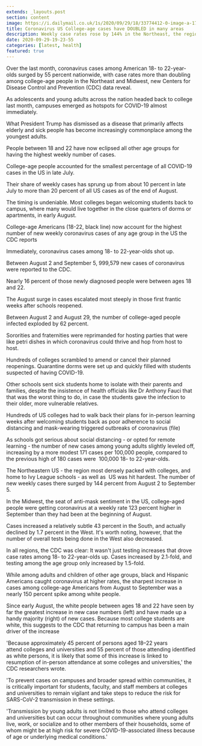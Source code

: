 ```yaml
---
extends: _layouts.post
section: content
image: https://i.dailymail.co.uk/1s/2020/09/29/18/33774412-0-image-a-17_1601401083055.jpg 
title: Coronavirus US College-age cases have DOUBLED in many areas 
description: Weekly case rates rose by 144% in the Northeast, the region of the US most densely-packed with colleges and universities, while the Midwest saw an uptick of 123% among college-age Americans. 
date: 2020-09-29-19-23-55 
categories: [latest, health] 
featured: true 
--- 
```

Over the last month, coronavirus cases among American 18- to 22-year-olds surged by 55 percent nationwide, with case rates more than doubling among college-age people in the Northeast and Midwest, new Centers for Disease Control and Prevention (CDC) data reveal. 

As adolescents and young adults across the nation headed back to college last month, campuses emerged as hotspots for COVID-19 almost immediately. 

What President Trump has dismissed as a disease that primarily affects elderly and sick people has become increasingly commonplace among the youngest adults.  

People between 18 and 22 have now eclipsed all other age groups for having the highest weekly number of cases.  

College-age people accounted for the smallest percentage of all COVID-19 cases in the US in late July. 

Their share of weekly cases has sprung up from about 10 percent in late July to more than 20 percent of all US cases as of the end of August. 

The timing is undeniable. Most colleges began welcoming students back to campus, where many would live together in the close quarters of dorms or apartments, in early August. 

College-age Americans (18-22, black line) now account for the highest number of new weekly coronavirus cases of any age group in the US the CDC reports 

Immediately, coronavirus cases among 18- to 22-year-olds shot up.  

Between August 2 and September 5, 999,579 new cases of coronavirus were reported to the CDC. 

Nearly 16 percent of those newly diagnosed people were between ages 18 and 22. 

The August surge in cases escalated most steeply in those first frantic weeks after schools reopened. 

Between August 2 and August 29, the number of college-aged people infected exploded by 62 percent. 

Sororities and fraternities were reprimanded for hosting parties that were like petri dishes in which coronavirus could thrive and hop from host to host. 

Hundreds of colleges scrambled to amend or cancel their planned reopenings. Quarantine dorms were set up and quickly filled with students suspected of having COVID-19. 

Other schools sent sick students home to isolate with their parents and families, despite the insistence of health officials like Dr Anthony Fauci that that was the worst thing to do, in case the students gave the infection to their older, more vulnerable relatives. 

Hundreds of US colleges had to walk back their plans for in-person learning weeks after welcoming students back as poor adherence to social distancing and mask-wearing triggered outbreaks of coronavirus (file)



As schools got serious about social distancing - or opted for remote learning - the number of new cases among young adults slightly leveled off, increasing by a more modest 171 cases per 100,000 people, compared to the previous high of 180 cases were  100,000 18- to 22-year-olds. 

The Northeastern US - the region most densely packed with colleges, and home to Ivy League schools - as well as  US was hit hardest. The number of new weekly cases there surged by 144 percent from August 2 to September 5. 

In the Midwest, the seat of anti-mask sentiment in the US, college-aged people were getting coronavirus at a weekly rate 123 percent higher in September than they had been at the beginning of August. 

Cases increased a relatively subtle 43 percent in the South, and actually declined by 1.7 percent in the West. It's worth noting, however, that the number of overall tests being done in the West also decreased. 

In all regions, the CDC was clear: It wasn't just testing increases that drove case rates among 18- to 22-year-olds up. Cases increased by 2.1-fold, and testing among the age group only increased by 1.5-fold.   

While among adults and children of other age groups, black and Hispanic Americans caught coronavirus at higher rates, the sharpest increase in cases among college-age Americans from August to September was a nearly 150 percent spike among white people. 

Since early August, the white people between ages 18 and 22 have seen by far the greatest increase in new case numbers (left) and have made up a handy majority (right) of new cases. Because most college students are white, this suggests to the CDC that returning to campus has been a main driver of the increase 

'Because approximately 45 percent of persons aged 18–22 years attend colleges and universities and 55 percent of those attending identified as white persons, it is likely that some of this increase is linked to resumption of in-person attendance at some colleges and universities,' the CDC researchers wrote.    

'To prevent cases on campuses and broader spread within communities, it is critically important for students, faculty, and staff members at colleges and universities to remain vigilant and take steps to reduce the risk for SARS-CoV-2 transmission in these settings. 

'Transmission by young adults is not limited to those who attend colleges and universities but can occur throughout communities where young adults live, work, or socialize and to other members of their households, some of whom might be at high risk for severe COVID-19-associated illness because of age or underlying medical conditions.' 

